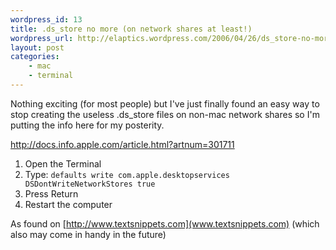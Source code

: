 ```yaml
--- 
wordpress_id: 13
title: .ds_store no more (on network shares at least!)
wordpress_url: http://elaptics.wordpress.com/2006/04/26/ds_store-no-more-on-network-shares-at-least/
layout: post
categories:
    - mac
    - terminal
---
```

Nothing exciting (for most people) but I've just finally found an easy way to stop creating the useless .ds_store files on non-mac network shares so I'm putting the info here for my posterity.

http://docs.info.apple.com/article.html?artnum=301711

1.  Open the Terminal
2.  Type:
    `defaults write com.apple.desktopservices DSDontWriteNetworkStores true`
3.  Press Return
4.  Restart the computer

As found on [http://www.textsnippets.com](www.textsnippets.com) (which also may come in handy in the future)
